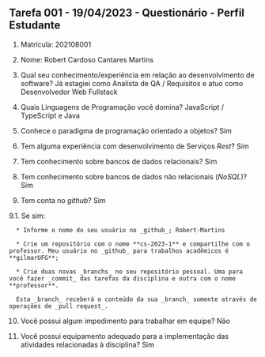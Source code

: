 ## Tarefa 001 - 19/04/2023 - Questionário - Perfil Estudante

1. Matrícula: 202108001

2. Nome: Robert Cardoso Cantares Martins

3. Qual seu conhecimento/experiência em relação ao desenvolvimento de software? Já estagiei como Analista de QA / Requisitos e atuo como Desenvolvedor Web Fullstack

4. Quais Linguagens de Programação você domina? JavaScript / TypeScript e Java

5. Conhece o paradigma de programação orientado a objetos? Sim

6. Tem alguma experiência com desenvolvimento de Serviços _Rest_? Sim

7. Tem conhecimento sobre bancos de dados relacionais? Sim

8. Tem conhecimento sobre bancos de dados não relacionais (_NoSQL_)? Sim

9. Tem conta no _github_? Sim

  9.1.  Se sim:
  
      * Informe o nome do seu usuário no _github_; Robert-Martins
      
      * Crie um repositório com o nome **cs-2023-1** e compartilhe com o professor. Meu usuário no _github_ para trabalhos acadêmicos é **gilmarUFG**;
      
      * Crie duas novas _branchs_ no seu repositório pessoal. Uma para você fazer _commit_ das tarefas da disciplina e outra com o nome **professor**. 
      
      Esta _branch_ receberá o conteúdo da sua _branch_ somente através de operações de _pull request_.
      
10. Você possui algum impedimento para trabalhar em equipe? Não

11. Você possui equipamento adequado para a implementação das atividades relacionadas à disciplina? Sim
